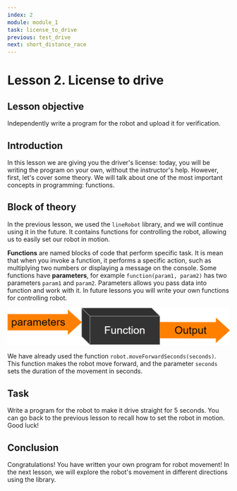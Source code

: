 ```yaml
---
index: 2
module: module_1
task: license_to_drive
previous: test_drive
next: short_distance_race
---
```

# Lesson 2. License to drive

## Lesson objective
Independently write a program for the robot and upload it for verification.

## Introduction
In this lesson we are giving you the driver's license: today, you will be writing the program on your own, without the instructor's help. However, first, let's cover some theory. We will talk about one of the most important concepts in programming: functions.


## Block of theory
In the previous lesson, we used the `lineRobot` library, and we will continue using it in the future. It contains functions for controlling the robot, allowing us to easily set our robot in motion. 

**Functions** are named blocks of code that perform specific task. It is mean that when you invoke a function, it performs a specific action, such as multiplying two numbers or displaying a message on the console. Some functions have **parameters**, for example `function(param1, param2)` has two parameters `param1` and `param2`. Parameters allows you pass data into function and work with it. In future lessons you will write your own functions for controlling robot. 

![image](https://github.com/autolab-fi/line-robot-curriculum/blob/main/images/function.png?raw=true)

We have already used the function `robot.moveForwardSeconds(seconds)`. This function makes the robot move forward, and the parameter `seconds` sets the duration of the movement in seconds.

## Task 
Write a program for the robot to make it drive straight for 5 seconds. You can go back to the previous lesson to recall how to set the robot in motion. Good luck!



## Conclusion
Congratulations! You have written your own program for robot movement! In the next lesson, we will explore the robot's movement in different directions using the library. 

